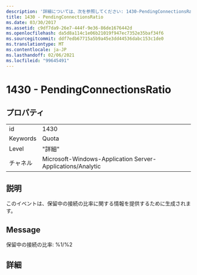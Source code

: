 ```yaml
---
description: '詳細については、次を参照してください: 1430-PendingConnectionsRatio。'
title: 1430 - PendingConnectionsRatio
ms.date: 03/30/2017
ms.assetid: c9df7da9-26e7-444f-9e36-86de1676442d
ms.openlocfilehash: da5d8a114c1e06b21019f947ec7352e35baf34f6
ms.sourcegitcommit: ddf7edb67715a5b9a45e3dd44536dabc153c1de0
ms.translationtype: MT
ms.contentlocale: ja-JP
ms.lasthandoff: 02/06/2021
ms.locfileid: "99645491"
---
```

# <a name="1430---pendingconnectionsratio"></a>1430 - PendingConnectionsRatio

## <a name="properties"></a>プロパティ  
  
|||  
|-|-|  
|id|1430|  
|Keywords|Quota|  
|Level|"詳細"|  
|チャネル|Microsoft-Windows-Application Server-Applications/Analytic|  
  
## <a name="description"></a>説明  

 このイベントは、保留中の接続の比率に関する情報を提供するために生成されます。  
  
## <a name="message"></a>Message  

 保留中の接続の比率: %1/%2  
  
## <a name="details"></a>詳細
